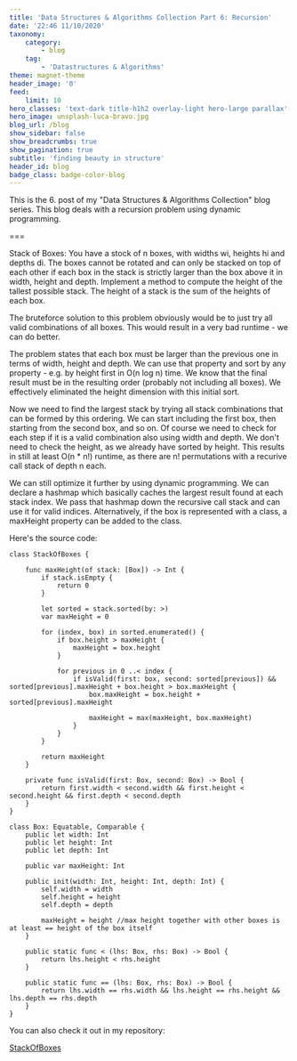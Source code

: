 ```yaml
---
title: 'Data Structures & Algorithms Collection Part 6: Recursion'
date: '22:46 11/10/2020'
taxonomy:
    category:
        - blog
    tag:
        - 'Datastructures & Algorithms'
theme: magnet-theme
header_image: '0'
feed:
    limit: 10
hero_classes: 'text-dark title-h1h2 overlay-light hero-large parallax'
hero_image: unsplash-luca-bravo.jpg
blog_url: /blog
show_sidebar: false
show_breadcrumbs: true
show_pagination: true
subtitle: 'finding beauty in structure'
header_id: blog
badge_class: badge-color-blog
---
```


This is the 6. post of my "Data Structures & Algorithms Collection" blog series. This blog deals with a recursion problem using dynamic programming.

===

Stack of Boxes: You have a stock of n boxes, with widths wi, heights hi and depths di. The boxes cannot be rotated and can only be stacked on top of each other if each box in the stack is strictly larger than the box above it in width, height and depth. Implement a method to compute the height of the tallest possible stack. The height of a stack is the sum of the heights of each box.

The bruteforce solution to this problem obviously would be to just try all valid combinations of all boxes. This would result in a very bad runtime - we can do better.

The problem states that each box must be larger than the previous one in terms of width, height and depth. We can use that property and sort by any property - e.g. by height first in O(n log n) time. We know that the final result must be in the resulting order (probably not including all boxes). We effectively eliminated the height dimension with this initial sort.

Now we need to find the largest stack by trying all stack combinations that can be formed by this ordering. We can start including the first box, then starting from the second box, and so on. Of course we need to check for each step if it is a valid combination also using width and depth. We don't need to check the height, as we already have sorted by height. This results in still at least O(n * n!) runtime, as there are n! permutations with a recurive call stack of depth n each.

We can still optimize it further by using dynamic programming. We can declare a hashmap which basically caches the largest result found at each stack index. We pass that hashmap down the recursive call stack and can use it for valid indices. Alternatively, if the box is represented with a class, a maxHeight property can be added to the class.

Here's the source code:

```
class StackOfBoxes {
    
    func maxHeight(of stack: [Box]) -> Int {
        if stack.isEmpty {
            return 0
        }
        
        let sorted = stack.sorted(by: >)
        var maxHeight = 0
        
        for (index, box) in sorted.enumerated() {
            if box.height > maxHeight {
                maxHeight = box.height
            }
            
            for previous in 0 ..< index {
                if isValid(first: box, second: sorted[previous]) && sorted[previous].maxHeight + box.height > box.maxHeight {
                    box.maxHeight = box.height + sorted[previous].maxHeight
                    
                    maxHeight = max(maxHeight, box.maxHeight)
                }
            }
        }
        
        return maxHeight
    }
    
    private func isValid(first: Box, second: Box) -> Bool {
        return first.width < second.width && first.height < second.height && first.depth < second.depth
    }
}

class Box: Equatable, Comparable {
    public let width: Int
    public let height: Int
    public let depth: Int
    
    public var maxHeight: Int
    
    public init(width: Int, height: Int, depth: Int) {
        self.width = width
        self.height = height
        self.depth = depth
        
        maxHeight = height //max height together with other boxes is at least == height of the box itself
    }
    
    public static func < (lhs: Box, rhs: Box) -> Bool {
        return lhs.height < rhs.height
    }
    
    public static func == (lhs: Box, rhs: Box) -> Bool {
        return lhs.width == rhs.width && lhs.height == rhs.height && lhs.depth == rhs.depth
    }
}
```

You can also check it out in my repository:

[StackOfBoxes](https://github.com/sjaindl/DataStructuresAlgs/blob/master/Sources/DataStructuresAlgorithms/SpecificAlgorithms/RecursionDynamicProgramming/StackOfBoxes.swift)
